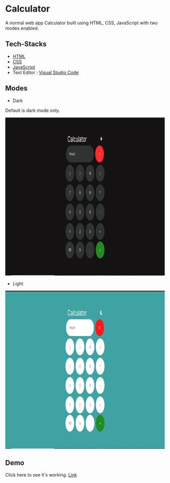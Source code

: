 
# Calculator

A normal web app Calculator built using HTML, CSS, JavaScript with two modes enabled.




## Tech-Stacks

- [HTML](https://www.w3schools.com/html/)
- [CSS](https://www.w3schools.com/css/)
- [JavaScript](https://www.w3schools.com/js/)
- Text Editor : [Visual Studio Code](https://code.visualstudio.com/Download)


## Modes

- Dark

Default is dark mode only.

<img src = "images/darkMode.jpg" width = "700" height = "500">

- Light

<img src = "images/lightMode.jpg" width = "700" height = "500">


## Demo

Click here to see it's working. [Link](https://gulshan986.github.io/Project-Calculator/) 
